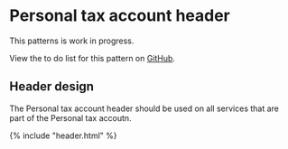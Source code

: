 # Personal tax account header

<div class="alert alert--info">
  <p class="alert__message">This patterns is work in progress.</p>
  <p class="alert__message">View the to do list for this pattern on <a href="https://github.com/hmrc/design-patterns/issues/128">GitHub</a>.</p>
</div>

## Header design

The Personal tax account header should be used on all services that are part of the Personal tax accoutn.

<div class="example">
  <div class="scale-wrapper">
    <div class="scale">{% include "header.html" %}</div>
  </div>
</div>